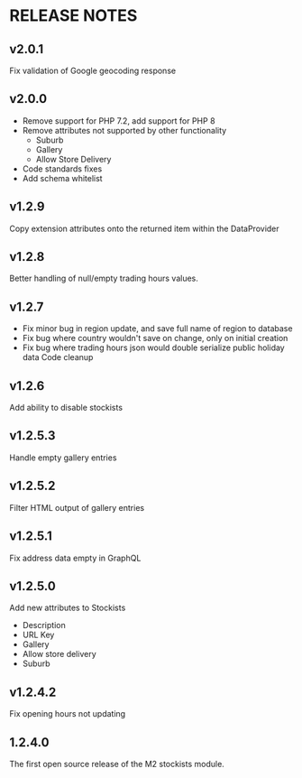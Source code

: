 # RELEASE NOTES
## v2.0.1
Fix validation of Google geocoding response

## v2.0.0
 - Remove support for PHP 7.2, add support for PHP 8
 - Remove attributes not supported by other functionality
    - Suburb
    - Gallery
    - Allow Store Delivery
 - Code standards fixes
 - Add schema whitelist

## v1.2.9
Copy extension attributes onto the returned item within the DataProvider

## v1.2.8
Better handling of null/empty trading hours values.

## v1.2.7

 - Fix minor bug in region update, and save full name of region to database
 - Fix bug where country wouldn't save on change, only on initial creation
 - Fix bug where trading hours json would double serialize public holiday data
Code cleanup

## v1.2.6

Add ability to disable stockists

## v1.2.5.3

Handle empty gallery entries

## v1.2.5.2

Filter HTML output of gallery entries

## v1.2.5.1

Fix address data empty in GraphQL

## v1.2.5.0

Add new attributes to Stockists

- Description
- URL Key
- Gallery
- Allow store delivery
- Suburb

## v1.2.4.2

Fix opening hours not updating

## 1.2.4.0

The first open source release of the M2 stockists module.
